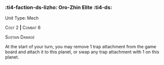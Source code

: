 ### :ti4-faction-ds-lizho: **Oro-Zhin Elite** :ti4-ds:

Unit Type: Mech 

<span style="font-variant:small-caps;">Cost</span> 2 __|__ <span style="font-variant:small-caps;">Combat</span> 6

<span style="font-variant:small-caps;">Sustain Damage</span>

At the start of your turn, you may remove 1 trap attachment from the game board and attach it to this planet, or swap any trap attachment with 1 on this planet.